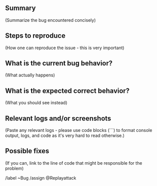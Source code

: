 ## Summary
(Summarize the bug encountered concisely)


## Steps to reproduce
(How one can reproduce the issue - this is very important)


## What is the current bug behavior?
(What actually happens)


## What is the expected correct behavior?
(What you should see instead)


## Relevant logs and/or screenshots
(Paste any relevant logs - please use code blocks (```) to format console output,
logs, and code as it's very hard to read otherwise.)


## Possible fixes
(If you can, link to the line of code that might be responsible for the problem)


/label ~Bug
/assign @Replayattack
